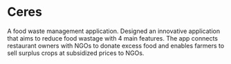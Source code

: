 # Ceres
A food waste management application. Designed an innovative application that aims to reduce food wastage with 4 main features. The app connects restaurant owners with NGOs to donate excess food and enables farmers to sell surplus crops at subsidized prices to NGOs.
